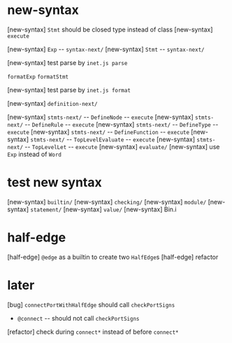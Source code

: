 # new-syntax

[new-syntax] `Stmt` should be closed type instead of class
[new-syntax] `execute`

[new-syntax] `Exp` -- `syntax-next/`
[new-syntax] `Stmt` -- `syntax-next/`

[new-syntax] test parse by `inet.js parse`

`formatExp`
`formatStmt`

[new-syntax] test parse by `inet.js format`

[new-syntax] `definition-next/`

[new-syntax] `stmts-next/` -- `DefineNode` -- `execute`
[new-syntax] `stmts-next/` -- `DefineRule` -- `execute`
[new-syntax] `stmts-next/` -- `DefineType` -- `execute`
[new-syntax] `stmts-next/` -- `DefineFunction` -- `execute`
[new-syntax] `stmts-next/` -- `TopLevelEvaluate` -- `execute`
[new-syntax] `stmts-next/` -- `TopLevelLet` -- `execute`
[new-syntax] `evaluate/`
[new-syntax] use `Exp` instead of `Word`

# test new syntax

[new-syntax] `builtin/`
[new-syntax] `checking/`
[new-syntax] `module/`
[new-syntax] `statement/`
[new-syntax] `value/`
[new-syntax] Bin.i

# half-edge

[half-edge] `@edge` as a builtin to create two `HalfEdge`s
[half-edge] refactor

# later

[bug] `connectPortWithHalfEdge` should call `checkPortSigns`

- `@connect` -- should not call `checkPortSigns`

[refactor] check during `connect*` instead of before `connect*`
